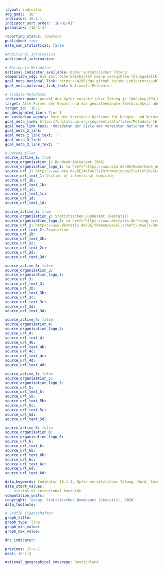 ```yaml
---
layout: indicator
sdg_goal: '16'
indicator: 16.1.1
indicator_sort_order: '16-01-01'
permalink: /16-1-1/

reporting_status: complete
published: true
data_non_statistical: false

#Additional Information
additional_information: 

# Nationale Metadaten
national_indicator_available: Opfer vorsätzlicher Tötung
comparison_sdg: Die Zeitreihe beinhaltet keine versuchten Tötungsdelikte
goal_meta_national_link: https://g205sdgs.github.io/sdg-indicators/public/MetaDe/16.1.1.pdf
goal_meta_national_link_text: Nationale Metadaten

# Globale Metadaten
indicator_name: Anzahl der Opfer vorsätzlicher Tötung je 100&nbsp;000 Einwohner, nach Geschlecht und Alter
target: Alle Formen der Gewalt und die gewaltbedingte Sterblichkeit überall deutlich verringern
target_id: '16.1'
un_designated_tier: Tier I
un_custodian_agency: Büro der Vereinten Nationen für Drogen- und Verbrechensbekämpfung (UNODC)/Weltgesundheitsorganisation (WHO)
goal_meta_link: https://unstats.un.org/sdgs/metadata/files/Metadata-16-01-01.pdf
goal_meta_link_text: 'Metadaten der Ziele der Vereinten Nationen für nachhaltige Entwicklung'
goal_meta_2_link: 
goal_meta_2_link_text: ''
goal_meta_3_link: 
goal_meta_3_link_text: ''

# Datenquellen
source_active_1: true
source_organisation_1: Bundeskriminalamt (BKA)
source_organisation_logo_1: <a href="https://www.bka.de/DE/Home/home_node.html;jsessionid=080F94561A7C38E2777BF7B3E8EBD07C.live0612"><img src="https://g205sdgs.github.io/sdg-indicators/public/logos/bka.png" alt="Logo bka" /></a>
source_url_1: https://www.bka.de/DE/AktuelleInformationen/StatistikenLagebilder/PolizeilicheKriminalstatistik/PKS2016/Zeitreihen/zeitreihenOpfer.html?nn=65720
source_url_text_1: Victims of intentional homicide
source_url_1b: 
source_url_text_1b: 
source_url_1c: 
source_url_text_1c: 
source_url_1d: 
source_url_text_1d: 

source_active_2: true
source_organisation_2: Statistisches Bundesamt (Destatis)
source_organisation_logo_2: <a href="https://www.destatis.de"><img src="https://g205sdgs.github.io/sdg-indicators/public/logos/destatis.png" alt="Logo destatis" /></a>
source_url_2: https://www.destatis.de/DE/Themen/Gesellschaft-Umwelt/Bevoelkerung/Bevoelkerungsstand/_inhalt.html?cms_gtp=151954_list%253D2
source_url_text_2: Population
source_url_2b: 
source_url_text_2b: 
source_url_2c: 
source_url_text_2c: 
source_url_2d: 
source_url_text_2d: 

source_active_3: false
source_organisation_3: 
source_organisation_logo_3: 
source_url_3: 
source_url_text_3: 
source_url_3b: 
source_url_text_3b: 
source_url_3c: 
source_url_text_3c: 
source_url_3d: 
source_url_text_3d: 

source_active_4: false
source_organisation_4: 
source_organisation_logo_4: 
source_url_4: 
source_url_text_4: 
source_url_4b: 
source_url_text_4b: 
source_url_4c: 
source_url_text_4c: 
source_url_4d: 
source_url_text_4d: 

source_active_5: false
source_organisation_5: 
source_organisation_logo_5: 
source_url_5: 
source_url_text_5: 
source_url_5b: 
source_url_text_5b: 
source_url_5c: 
source_url_text_5c: 
source_url_5d: 
source_url_text_5d: 

source_active_6: false
source_organisation_6: 
source_organisation_logo_6: 
source_url_6: 
source_url_text_6: 
source_url_6b: 
source_url_text_6b: 
source_url_6c: 
source_url_text_6c: 
source_url_6d: 
source_url_text_6d: 

data_keywords: Indikator 16.1.1, Opfer vorsätzlicher Tötung, Mord, Büro der Vereinten Nationen für Drogen- und Verbrechensbekämpfung (UNODC), Weltgesundheitsorganisation (WHO)
data_start_values:
  - victims of intentional homicide
computation_units: 
copyright: '&copy; Statistisches Bundesamt (Destatis), 2020'
data_footnote: 

# Grafik Eigenschaften
graph_title: 
graph_type: line
graph_min_value: 
graph_max_value: 

dns_indicator: 

previous: 15-c-1
next: 16-1-2

national_geographical_coverage: Deutschland
---
```


